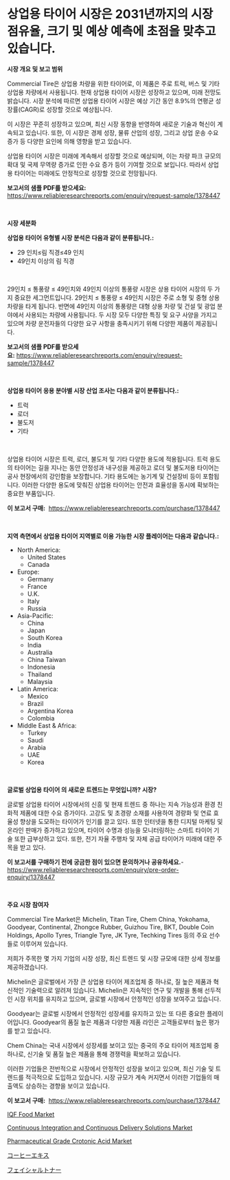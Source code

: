 <p><h1>상업용 타이어 시장은 2031년까지의 시장 점유율, 크기 및 예상 예측에 초점을 맞추고 있습니다.</h1></p><p><strong>시장 개요 및 보고 범위</strong></p>
<p><p>Commercial Tire은 상업용 차량을 위한 타이어로, 이 제품은 주로 트럭, 버스 및 기타 상업용 차량에서 사용됩니다. 현재 상업용 타이어 시장은 성장하고 있으며, 미래 전망도 밝습니다. 시장 분석에 따르면 상업용 타이어 시장은 예상 기간 동안 8.9%의 연평균 성장률(CAGR)로 성장할 것으로 예상됩니다. </p><p>이 시장은 꾸준히 성장하고 있으며, 최신 시장 동향을 반영하여 새로운 기술과 혁신이 계속되고 있습니다. 또한, 이 시장은 경제 성장, 물류 산업의 성장, 그리고 상업 운송 수요 증가 등 다양한 요인에 의해 영향을 받고 있습니다.</p><p>상업용 타이어 시장은 미래에 계속해서 성장할 것으로 예상되며, 이는 차량 파크 규모의 확대 및 국제 무역량 증가로 인한 수요 증가 등이 기여할 것으로 보입니다. 따라서 상업용 타이어는 미래에도 안정적으로 성장할 것으로 전망됩니다.</p></p>
<p><strong>보고서의 샘플 PDF를 받으세요:</strong> <a href="https://www.reliableresearchreports.com/enquiry/request-sample/1378447">https://www.reliableresearchreports.com/enquiry/request-sample/1378447</a></p>
<p>&nbsp;</p>
<p><strong>시장 세분화</strong></p>
<p><strong>상업용 타이어 유형별 시장 분석은 다음과 같이 분류됩니다.:</strong></p>
<p><ul><li>29 인치≤림 직경≤49 인치</li><li>49인치 이상의 림 직경</li></ul></p>
<p>&nbsp;</p>
<p><p>29인치 ≤ 통풍량 ≤ 49인치와 49인치 이상의 통풍량 시장은 상용 타이어 시장의 두 가지 중요한 세그먼트입니다. 29인치 ≤ 통풍량 ≤ 49인치 시장은 주로 소형 및 중형 상용 차량을 타게 됩니다. 반면에 49인치 이상의 통풍량은 대형 상용 차량 및 건설 및 광업 분야에서 사용되는 차량에 사용됩니다. 두 시장 모두 다양한 특징 및 요구 사양을 가지고 있으며 차량 운전자들의 다양한 요구 사항을 충족시키기 위해 다양한 제품이 제공됩니다.</p></p>
<p><strong>보고서의 샘플 PDF를 받으세요:</strong>&nbsp;<a href="https://www.reliableresearchreports.com/enquiry/request-sample/1378447">https://www.reliableresearchreports.com/enquiry/request-sample/1378447</a></p>
<p>&nbsp;</p>
<p><strong> 상업용 타이어 응용 분야별 시장 산업 조사는 다음과 같이 분류됩니다.:</strong></p>
<p><ul><li>트럭</li><li>로더</li><li>불도저</li><li>기타</li></ul></p>
<p>&nbsp;</p>
<p><p>상업용 타이어 시장은 트럭, 로더, 불도저 및 기타 다양한 용도에 적용됩니다. 트럭 용도의 타이어는 길을 지나는 동안 안정성과 내구성을 제공하고 로더 및 불도저용 타이어는 공사 현장에서의 강인함을 보장합니다. 기타 용도에는 농기계 및 건설장비 등이 포함됩니다. 이러한 다양한 용도에 맞춰진 상업용 타이어는 안전과 효율성을 동시에 확보하는 중요한 부품입니다.</p></p>
<p><strong>이 보고서 구매:</strong>&nbsp; <a href="https://www.reliableresearchreports.com/purchase/1378447">https://www.reliableresearchreports.com/purchase/1378447</a></p>
<p>&nbsp;</p>
<p><strong>지역 측면에서 상업용 타이어 지역별로 이용 가능한 시장 플레이어는 다음과 같습니다.:</strong></p>
<p><ul>
    <li>
        North America:
        <ul>
            <li>United States</li>
            <li>Canada</li>
        </ul>
    </li>
    <li>
        Europe:
        <ul>
            <li>Germany</li>
            <li>France</li>
            <li>U.K.</li>
            <li>Italy</li>
            <li>Russia</li>
        </ul>
    </li>
    <li>
        Asia-Pacific:
        <ul>
            <li>China</li>
            <li>Japan</li>
            <li>South Korea</li>
            <li>India</li>
            <li>Australia</li>
            <li>China Taiwan</li>
            <li>Indonesia</li>
            <li>Thailand</li>
            <li>Malaysia</li>
        </ul>
    </li>
    <li>
        Latin America:
        <ul>
            <li>Mexico</li>
            <li>Brazil</li>
            <li>Argentina Korea</li>
            <li>Colombia</li>
        </ul>
    </li>
    <li>
        Middle East & Africa:
        <ul>
            <li>Turkey</li>
            <li>Saudi</li>
            <li>Arabia</li>
            <li>UAE</li>
            <li>Korea</li>
        </ul>
    </li>
    </ul></p>
<p>&nbsp;</p>
<p><strong>글로벌 상업용 타이어 의 새로운 트렌드는 무엇입니까? 시장?</strong></p>
<p><p>글로벌 상업용 타이어 시장에서의 신흥 및 현재 트렌드 중 하나는 지속 가능성과 환경 친화적 제품에 대한 수요 증가이다. 고강도 및 초경량 소재를 사용하여 경량화 및 연료 효율성 향상을 도모하는 타이어가 인기를 끌고 있다. 또한 인터넷을 통한 디지털 마케팅 및 온라인 판매가 증가하고 있으며, 타이어 수명과 성능을 모니터링하는 스마트 타이어 기술 또한 급부상하고 있다. 또한, 전기 자율 주행차 및 자체 공급 타이어가 미래에 대한 주목을 받고 있다.</p></p>
<p><strong>이 보고서를 구매하기 전에 궁금한 점이 있으면 문의하거나 공유하세요.</strong>- <a href="https://www.reliableresearchreports.com/enquiry/pre-order-enquiry/1378447">https://www.reliableresearchreports.com/enquiry/pre-order-enquiry/1378447</a></p>
<p>&nbsp;</p>
<p><strong>주요 시장 참여자</strong></p>
<p><p>Commercial Tire Market은 Michelin, Titan Tire, Chem China, Yokohama, Goodyear, Continental, Zhongce Rubber, Guizhou Tire, BKT, Double Coin Holdings, Apollo Tyres, Triangle Tyre, JK Tyre, Techking Tires 등의 주요 선수들로 이루어져 있습니다.</p><p>저희가 주목한 몇 가지 기업의 시장 성장, 최신 트렌드 및 시장 규모에 대한 상세 정보를 제공하겠습니다.</p><p>Michelin은 글로벌에서 가장 큰 상업용 타이어 제조업체 중 하나로, 질 높은 제품과 혁신적인 기술력으로 알려져 있습니다. Michelin은 지속적인 연구 및 개발을 통해 선두적인 시장 위치를 유지하고 있으며, 글로벌 시장에서 안정적인 성장을 보여주고 있습니다.</p><p>Goodyear는 글로벌 시장에서 안정적인 성장세를 유지하고 있는 또 다른 중요한 플레이어입니다. Goodyear의 품질 높은 제품과 다양한 제품 라인은 고객들로부터 높은 평가를 받고 있습니다.</p><p>Chem China는 국내 시장에서 성장세를 보이고 있는 중국의 주요 타이어 제조업체 중 하나로, 신기술 및 품질 높은 제품을 통해 경쟁력을 확보하고 있습니다.</p><p>이러한 기업들은 전반적으로 시장에서 안정적인 성장을 보이고 있으며, 최신 기술 및 트렌드를 적극적으로 도입하고 있습니다. 시장 규모가 계속 커지면서 이러한 기업들의 매출액도 상승하는 경향을 보이고 있습니다.</p></p>
<p><strong>이 보고서 구매:</strong>&nbsp;&nbsp;<a href="https://www.reliableresearchreports.com/purchase/1378447">https://www.reliableresearchreports.com/purchase/1378447</a></p>
<p><p><a href="https://view.publitas.com/reportprime-1/iqf-food-market-research-report-the-key-to-successful-business-strategy-forecasted-for-period-from-2024-2031/">IQF Food Market</a></p><p><a href="https://five-trouble-98a.notion.site/Continuous-Integration-and-Continuous-Delivery-Solutions-Market-Centers-on-Aspects-such-as-Market-G-116b696e1d8b43b49599985c23dce575">Continuous Integration and Continuous Delivery Solutions Market</a></p><p><a href="https://github.com/WillieWoodard/Market-Research-Report-List-4/blob/main/pharmaceutical-grade-crotonic-acid-market.md">Pharmaceutical Grade Crotonic Acid Market</a></p><p><a href="https://github.com/oafhukehf4709715/Market-Research-Report-List-1/blob/main/7185450846.md">コーヒーエキス</a></p><p><a href="https://github.com/dzy793153605/Market-Research-Report-List-1/blob/main/5413128847.md">フェイシャルトナー</a></p></p>
